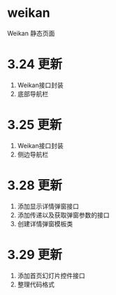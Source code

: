weikan
======

Weikan 静态页面

3.24 更新
======

1. Weikan接口封装
2. 底部导航栏

3.25 更新
======

1. Weikan接口封装
2. 侧边导航栏

3.28 更新
======

1. 添加显示详情弹窗接口
2. 添加传递以及获取弹窗参数的接口
3. 创建详情弹窗模板类

3.29 更新
======

1. 添加首页幻灯片控件接口
2. 整理代码格式
